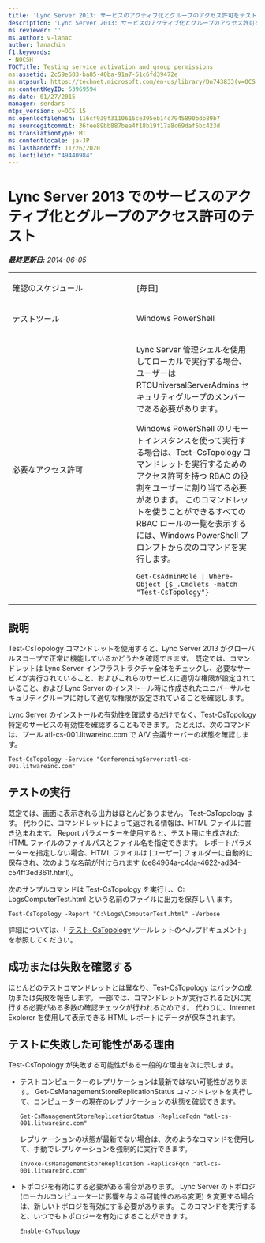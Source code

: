 ```yaml
---
title: 'Lync Server 2013: サービスのアクティブ化とグループのアクセス許可をテストする'
description: 'Lync Server 2013: サービスのアクティブ化とグループのアクセス許可をテストしています。'
ms.reviewer: ''
ms.author: v-lanac
author: lanachin
f1.keywords:
- NOCSH
TOCTitle: Testing service activation and group permissions
ms:assetid: 2c59e603-ba85-40ba-91a7-51c6fd39472e
ms:mtpsurl: https://technet.microsoft.com/en-us/library/Dn743833(v=OCS.15)
ms:contentKeyID: 63969594
ms.date: 01/27/2015
manager: serdars
mtps_version: v=OCS.15
ms.openlocfilehash: 116cf939f3110616ce395eb14c7945890bdb89b7
ms.sourcegitcommit: 36fee89bb887bea4f18b19f17a8c69daf5bc423d
ms.translationtype: MT
ms.contentlocale: ja-JP
ms.lasthandoff: 11/26/2020
ms.locfileid: "49440984"
---
```

# <a name="testing-service-activation-and-group-permissions-in-lync-server-2013"></a>Lync Server 2013 でのサービスのアクティブ化とグループのアクセス許可のテスト

<div data-xmlns="http://www.w3.org/1999/xhtml">

<div class="topic" data-xmlns="http://www.w3.org/1999/xhtml" data-msxsl="urn:schemas-microsoft-com:xslt" data-cs="https://msdn.microsoft.com/">

<div data-asp="https://msdn2.microsoft.com/asp">



</div>

<div id="mainSection">

<div id="mainBody">

<span> </span>

_**最終更新日:** 2014-06-05_


<table>
<colgroup>
<col style="width: 50%" />
<col style="width: 50%" />
</colgroup>
<tbody>
<tr class="odd">
<td><p>確認のスケジュール</p></td>
<td><p>[毎日]</p></td>
</tr>
<tr class="even">
<td><p>テストツール</p></td>
<td><p>Windows PowerShell</p></td>
</tr>
<tr class="odd">
<td><p>必要なアクセス許可</p></td>
<td><p>Lync Server 管理シェルを使用してローカルで実行する場合、ユーザーは RTCUniversalServerAdmins セキュリティグループのメンバーである必要があります。</p>
<p>Windows PowerShell のリモートインスタンスを使って実行する場合は、Test-CsTopology コマンドレットを実行するためのアクセス許可を持つ RBAC の役割をユーザーに割り当てる必要があります。 このコマンドレットを使うことができるすべての RBAC ロールの一覧を表示するには、Windows PowerShell プロンプトから次のコマンドを実行します。</p>
<pre><code>Get-CsAdminRole | Where-Object {$_.Cmdlets -match &quot;Test-CsTopology&quot;}</code></pre></td>
</tr>
</tbody>
</table>


<div>

## <a name="description"></a>説明

Test-CsTopology コマンドレットを使用すると、Lync Server 2013 がグローバルスコープで正常に機能しているかどうかを確認できます。 既定では、コマンドレットは Lync Server インフラストラクチャ全体をチェックし、必要なサービスが実行されていること、およびこれらのサービスに適切な権限が設定されていること、および Lync Server のインストール時に作成されたユニバーサルセキュリティグループに対して適切な権限が設定されていることを確認します。

Lync Server のインストールの有効性を確認するだけでなく、Test-CsTopology 特定のサービスの有効性を確認することもできます。 たとえば、次のコマンドは、プール atl-cs-001.litwareinc.com で A/V 会議サーバーの状態を確認します。

    Test-CsTopology -Service "ConferencingServer:atl-cs-001.litwareinc.com"

</div>

<div>

## <a name="running-the-test"></a>テストの実行

既定では、画面に表示される出力はほとんどありません。 Test-CsTopology ます。 代わりに、コマンドレットによって返される情報は、HTML ファイルに書き込まれます。 Report パラメーターを使用すると、テスト用に生成された HTML ファイルのファイルパスとファイル名を指定できます。 レポートパラメーターを指定しない場合、HTML ファイルは [ユーザー] フォルダーに自動的に保存され、次のような名前が付けられます (ce84964a-c4da-4622-ad34-c54ff3ed361f.html)。

次のサンプルコマンドは Test-CsTopology を実行し、C: LogsComputerTest.html という名前のファイルに出力を保存し \\ \\ ます。

    Test-CsTopology -Report "C:\Logs\ComputerTest.html" -Verbose

詳細については、「 [テスト-CsTopology](https://docs.microsoft.com/powershell/module/skype/Test-CsTopology) ツールレットのヘルプドキュメント」を参照してください。

</div>

<div>

## <a name="determining-success-or-failure"></a>成功または失敗を確認する

ほとんどのテストコマンドレットとは異なり、Test-CsTopology はバックの成功または失敗を報告します。 一部では、コマンドレットが実行されるたびに実行する必要がある多数の確認チェックが行われるためです。 代わりに、Internet Explorer を使用して表示できる HTML レポートにデータが保存されます。

</div>

<div>

## <a name="reasons-why-the-test-might-have-failed"></a>テストに失敗した可能性がある理由

Test-CsTopology が失敗する可能性がある一般的な理由を次に示します。

  - テストコンピューターのレプリケーションは最新ではない可能性があります。 Get-CsManagementStoreReplicationStatus コマンドレットを実行して、コンピューターの現在のレプリケーションの状態を確認できます。
    
        Get-CsManagementStoreReplicationStatus -ReplicaFqdn "atl-cs-001.litwareinc.com"
    
    レプリケーションの状態が最新でない場合は、次のようなコマンドを使用して、手動でレプリケーションを強制的に実行できます。
    
        Invoke-CsManagementStoreReplication -ReplicaFqdn "atl-cs-001.litwareinc.com"

  - トポロジを有効にする必要がある場合があります。 Lync Server のトポロジ (ローカルコンピューターに影響を与える可能性のある変更) を変更する場合は、新しいトポロジを有効にする必要があります。 このコマンドを実行すると、いつでもトポロジーを有効にすることができます。
    
        Enable-CsTopology

</div>

</div>

<span> </span>

</div>

</div>

</div>

